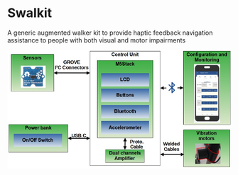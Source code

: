 # Swalkit
A generic augmented walker kit to provide haptic feedback navigation assistance to people with both visual and motor impairments

![Swalkit overview](schema_swalkit.jpg)
